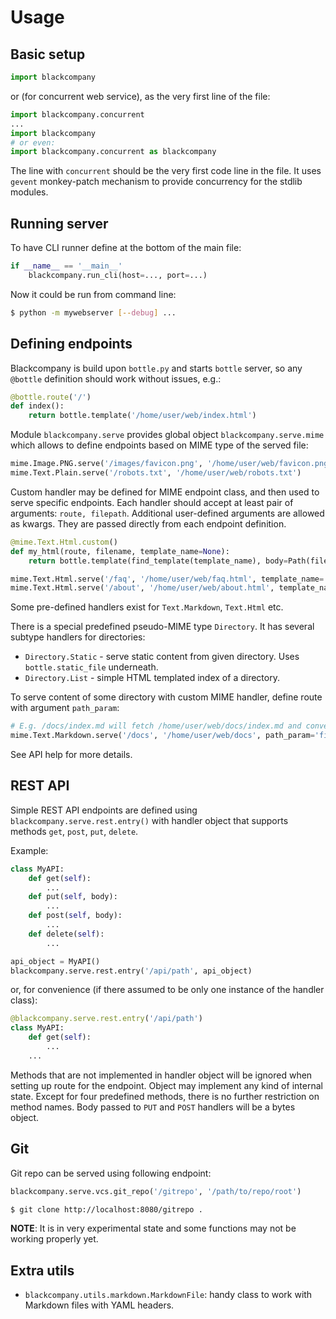 Usage
=====

Basic setup
-----------

```python
import blackcompany
```

or (for concurrent web service), as the very first line of the file:

```python
import blackcompany.concurrent
...
import blackcompany
# or even:
import blackcompany.concurrent as blackcompany
```

The line with `concurrent` should be the very first code line in the file.
It uses `gevent` monkey-patch mechanism to provide concurrency for the stdlib modules.

Running server
--------------

To have CLI runner define at the bottom of the main file:

```python
if __name__ == '__main__'
	blackcompany.run_cli(host=..., port=...)
```

Now it could be run from command line:

```bash
$ python -m mywebserver [--debug] ...
```

Defining endpoints
------------------

Blackcompany is build upon `bottle.py` and starts `bottle` server, so any `@bottle` definition should work without issues, e.g.:

```python
@bottle.route('/')
def index():
	return bottle.template('/home/user/web/index.html')
```

Module `blackcompany.serve` provides global object `blackcompany.serve.mime` which allows to define endpoints based on MIME type of the served file:

```python
mime.Image.PNG.serve('/images/favicon.png', '/home/user/web/favicon.png')
mime.Text.Plain.serve('/robots.txt', '/home/user/web/robots.txt')
```

Custom handler may be defined for MIME endpoint class, and then used to serve specific endpoints. Each handler should accept at least pair of arguments: `route, filepath`. Additional user-defined arguments are allowed as kwargs. They are passed directly from each endpoint definition.

```python
@mime.Text.Html.custom()
def my_html(route, filename, template_name=None):
	return bottle.template(find_template(template_name), body=Path(filename).read_text())

mime.Text.Html.serve('/faq', '/home/user/web/faq.html', template_name='faq')
mime.Text.Html.serve('/about', '/home/user/web/about.html', template_name='about')
```

Some pre-defined handlers exist for `Text.Markdown`, `Text.Html` etc.

There is a special predefined pseudo-MIME type `Directory`. It has several subtype handlers for directories:

- `Directory.Static` - serve static content from given directory. Uses `bottle.static_file` underneath.
- `Directory.List` - simple HTML templated index of a directory.

To serve content of some directory with custom MIME handler, define route with argument `path_param`:

```python
# E.g. /docs/index.md will fetch /home/user/web/docs/index.md and convert it to HTML.
mime.Text.Markdown.serve('/docs', '/home/user/web/docs', path_param='filename', template_file='/home/user/web/template.html')
```

See API help for more details.

REST API
--------

Simple REST API endpoints are defined using `blackcompany.serve.rest.entry()` with handler object that supports methods `get`, `post`, `put`, `delete`.

Example:

```python
class MyAPI:
	def get(self):
		...
	def put(self, body):
		...
	def post(self, body):
		...
	def delete(self):
		...

api_object = MyAPI()
blackcompany.serve.rest.entry('/api/path', api_object)
```

or, for convenience (if there assumed to be only one instance of the handler class):

```python
@blackcompany.serve.rest.entry('/api/path')
class MyAPI:
	def get(self):
		...
	...
```

Methods that are not implemented in handler object will be ignored when setting up route for the endpoint.
Object may implement any kind of internal state. Except for four predefined methods, there is no further restriction on method names.
Body passed to `PUT` and `POST` handlers will be a bytes object.

Git
---

Git repo can be served using following endpoint:

```python
blackcompany.serve.vcs.git_repo('/gitrepo', '/path/to/repo/root')
```

```sh
$ git clone http://localhost:8080/gitrepo .
```

**NOTE**: It is in very experimental state and some functions may not be working properly yet.

Extra utils
-----------

- `blackcompany.utils.markdown.MarkdownFile`: handy class to work with Markdown files with YAML headers.
